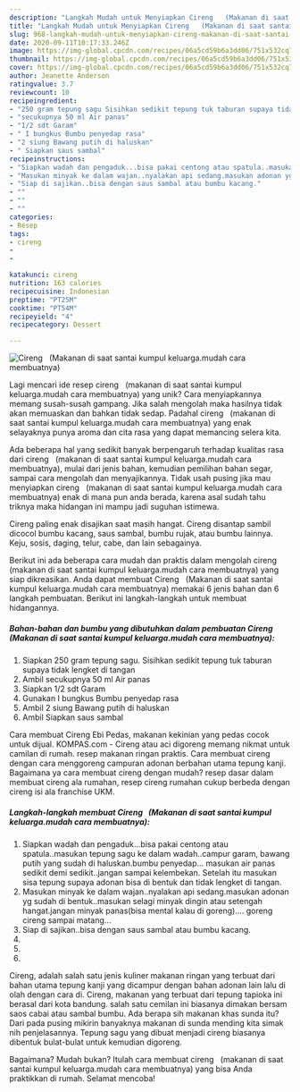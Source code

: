 ```yaml
---
description: "Langkah Mudah untuk Menyiapkan Cireng   (Makanan di saat santai kumpul keluarga.mudah cara membuatnya) Anti Gagal"
title: "Langkah Mudah untuk Menyiapkan Cireng   (Makanan di saat santai kumpul keluarga.mudah cara membuatnya) Anti Gagal"
slug: 968-langkah-mudah-untuk-menyiapkan-cireng-makanan-di-saat-santai-kumpul-keluargamudah-cara-membuatnya-anti-gagal
date: 2020-09-11T10:17:33.246Z
image: https://img-global.cpcdn.com/recipes/06a5cd59b6a3dd06/751x532cq70/cireng-makanan-di-saat-santai-kumpul-keluargamudah-cara-membuatnya-foto-resep-utama.jpg
thumbnail: https://img-global.cpcdn.com/recipes/06a5cd59b6a3dd06/751x532cq70/cireng-makanan-di-saat-santai-kumpul-keluargamudah-cara-membuatnya-foto-resep-utama.jpg
cover: https://img-global.cpcdn.com/recipes/06a5cd59b6a3dd06/751x532cq70/cireng-makanan-di-saat-santai-kumpul-keluargamudah-cara-membuatnya-foto-resep-utama.jpg
author: Jeanette Anderson
ratingvalue: 3.7
reviewcount: 10
recipeingredient:
- "250 gram tepung sagu Sisihkan sedikit tepung tuk taburan supaya tidak lengket di tangan"
- "secukupnya 50 ml Air panas"
- "1/2 sdt Garam"
- " I bungkus Bumbu penyedap rasa"
- "2 siung Bawang putih di haluskan"
- " Siapkan saus sambal"
recipeinstructions:
- "Siapkan wadah dan pengaduk...bisa pakai centong atau spatula..masukan tepung sagu ke dalam wadah..campur garam, bawang putih yang sudah di haluskan.bumbu penyedap... masukan air panas sedikit demi sedikit..jangan sampai kelembekan. Setelah itu masukan sisa tepung supaya adonan bisa di bentuk dan tidak lengket di tangan."
- "Masukan minyak ke dalam wajan..nyalakan api sedang.masukan adonan yg sudah di bentuk..masukan selagi minyak dingin atau setengah hangat.jangan minyak panas(bisa mental kalau di goreng).... goreng cireng sampai matang..."
- "Siap di sajikan..bisa dengan saus sambal atau bumbu kacang."
- ""
- ""
- ""
categories:
- Resep
tags:
- cireng
- 
- 

katakunci: cireng   
nutrition: 163 calories
recipecuisine: Indonesian
preptime: "PT25M"
cooktime: "PT54M"
recipeyield: "4"
recipecategory: Dessert

---
```



![Cireng   (Makanan di saat santai kumpul keluarga.mudah cara membuatnya)](https://img-global.cpcdn.com/recipes/06a5cd59b6a3dd06/751x532cq70/cireng-makanan-di-saat-santai-kumpul-keluargamudah-cara-membuatnya-foto-resep-utama.jpg)

Lagi mencari ide resep cireng   (makanan di saat santai kumpul keluarga.mudah cara membuatnya) yang unik? Cara menyiapkannya memang susah-susah gampang. Jika salah mengolah maka hasilnya tidak akan memuaskan dan bahkan tidak sedap. Padahal cireng   (makanan di saat santai kumpul keluarga.mudah cara membuatnya) yang enak selayaknya punya aroma dan cita rasa yang dapat memancing selera kita.

Ada beberapa hal yang sedikit banyak berpengaruh terhadap kualitas rasa dari cireng   (makanan di saat santai kumpul keluarga.mudah cara membuatnya), mulai dari jenis bahan, kemudian pemilihan bahan segar, sampai cara mengolah dan menyajikannya. Tidak usah pusing jika mau menyiapkan cireng   (makanan di saat santai kumpul keluarga.mudah cara membuatnya) enak di mana pun anda berada, karena asal sudah tahu triknya maka hidangan ini mampu jadi suguhan istimewa.

Cireng paling enak disajikan saat masih hangat. Cireng disantap sambil dicocol bumbu kacang, saus sambal, bumbu rujak, atau bumbu lainnya. Keju, sosis, daging, telur, cabe, dan lain sebagainya.


Berikut ini ada beberapa cara mudah dan praktis dalam mengolah cireng   (makanan di saat santai kumpul keluarga.mudah cara membuatnya) yang siap dikreasikan. Anda dapat membuat Cireng   (Makanan di saat santai kumpul keluarga.mudah cara membuatnya) memakai 6 jenis bahan dan 6 langkah pembuatan. Berikut ini langkah-langkah untuk membuat hidangannya.

<!--inarticleads1-->

##### Bahan-bahan dan bumbu yang dibutuhkan dalam pembuatan Cireng   (Makanan di saat santai kumpul keluarga.mudah cara membuatnya):

1. Siapkan 250 gram tepung sagu. Sisihkan sedikit tepung tuk taburan supaya tidak lengket di tangan
1. Ambil secukupnya 50 ml Air panas
1. Siapkan 1/2 sdt Garam
1. Gunakan  I bungkus Bumbu penyedap rasa
1. Ambil 2 siung Bawang putih di haluskan
1. Ambil  Siapkan saus sambal


Cara membuat Cireng Ebi Pedas, makanan kekinian yang pedas cocok untuk dijual. KOMPAS.com - Cireng atau aci digoreng memang nikmat untuk camilan di rumah. resep makanan ringan praktis. Cara membuat cireng dengan cara menggoreng campuran adonan berbahan utama tepung kanji. Bagaimana ya cara membuat cireng dengan mudah? resep dasar dalam membuat cireng ala rumahan, resep cireng rumahan cukup berbeda dengan cireng isi ala franchise UKM. 

<!--inarticleads2-->

##### Langkah-langkah membuat Cireng   (Makanan di saat santai kumpul keluarga.mudah cara membuatnya):

1. Siapkan wadah dan pengaduk...bisa pakai centong atau spatula..masukan tepung sagu ke dalam wadah..campur garam, bawang putih yang sudah di haluskan.bumbu penyedap... masukan air panas sedikit demi sedikit..jangan sampai kelembekan. Setelah itu masukan sisa tepung supaya adonan bisa di bentuk dan tidak lengket di tangan.
1. Masukan minyak ke dalam wajan..nyalakan api sedang.masukan adonan yg sudah di bentuk..masukan selagi minyak dingin atau setengah hangat.jangan minyak panas(bisa mental kalau di goreng).... goreng cireng sampai matang...
1. Siap di sajikan..bisa dengan saus sambal atau bumbu kacang.
1. 
1. 
1. 


Cireng, adalah salah satu jenis kuliner makanan ringan yang terbuat dari bahan utama tepung kanji yang dicampur dengan bahan adonan lain lalu di olah dengan cara di. Cireng, makanan yang terbuat dari tepung tapioka ini berasal dari kota bandung. salah satu cemilan ini biasanya dimakan bersam saos cabai atau sambal bumbu. Ada berapa sih makanan khas sunda itu? Dari pada pusing mikirin banyaknya makanan di sunda mending kita simak nih penjelasannya. Tepung sagu yang dibuat menjadi cireng biasanya dibentuk bulat-bulat untuk kemudian digoreng. 

Bagaimana? Mudah bukan? Itulah cara membuat cireng   (makanan di saat santai kumpul keluarga.mudah cara membuatnya) yang bisa Anda praktikkan di rumah. Selamat mencoba!
